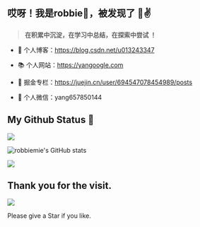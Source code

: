 ## 哎呀！我是robbie🐑，被发现了 👋✌️ 

> **在积累中沉淀，在学习中总结，在探索中尝试 ！**



- 🍓 个人博客：https://blog.csdn.net/u013243347

- 📚 个人网站：https://yangoogle.com

- 🍓 掘金专栏：https://juejin.cn/user/694547078454989/posts

- 🍉 个人微信：yang657850144

## My Github Status 🦸

![](https://activity-graph.herokuapp.com/graph?username=robbiemie&theme=radical)

![robbiemie's GitHub stats](https://github-readme-stats.vercel.app/api?username=robbiemie&show_icons=true&theme=vue)

![](https://github-readme-stats.vercel.app/api/top-langs/?username=robbiemie&layout=compact&theme=vue&card_width=445&hide_border=true)



## Thank you for the visit.

![](http://profile-counter.glitch.me/robbiemie/count.svg)

Please give a Star if you like.

